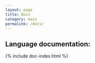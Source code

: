 ```yaml
---
layout: page
title: Docs
category: main
permalink: /docs/
---
```



## Language documentation:

{% include doc-index.html %}
